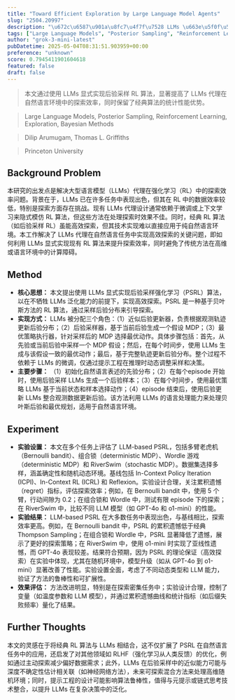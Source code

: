 ```yaml
---
title: "Toward Efficient Exploration by Large Language Model Agents"
slug: "2504.20997"
description: "\u672c\u6587\u901a\u8fc7\u4f7f\u7528 LLMs \u663e\u5f0f\u5b9e\u73b0\u540e\u9a8c\u91c7\u6837 RL \u7b97\u6cd5\uff0c\u663e\u8457\u63d0\u9ad8\u4e86 LLMs \u4ee3\u7406\u5728\u81ea\u7136\u8bed\u8a00\u73af\u5883\u4e2d\u7684\u63a2\u7d22\u6548\u7387\uff0c\u540c\u65f6\u4fdd\u7559\u4e86\u7ecf\u5178\u7b97\u6cd5\u7684\u7edf\u8ba1\u6027\u80fd\u4f18\u52bf\u3002"
tags: ["Large Language Models", "Posterior Sampling", "Reinforcement Learning", "Exploration", "Bayesian Methods"]
author: "grok-3-mini-latest"
pubDatetime: 2025-05-04T08:31:51.903959+00:00
preference: "unknown"
score: 0.7945411901604618
featured: false
draft: false
---
```


> 本文通过使用 LLMs 显式实现后验采样 RL 算法，显著提高了 LLMs 代理在自然语言环境中的探索效率，同时保留了经典算法的统计性能优势。

> Large Language Models, Posterior Sampling, Reinforcement Learning, Exploration, Bayesian Methods 

> Dilip Arumugam, Thomas L. Griffiths

> Princeton University 

## Background Problem

本研究的出发点是解决大型语言模型（LLMs）代理在强化学习（RL）中的探索效率问题。背景在于，LLMs 已在许多任务中表现出色，但其在 RL 中的数据效率较低，特别是探索方面存在挑战。现有 LLMs 代理设计通常依赖于微调或上下文学习来隐式模仿 RL 算法，但这些方法在处理探索时效果不佳。同时，经典 RL 算法（如后验采样 RL）虽能高效探索，但其技术实现难以直接应用于纯自然语言环境。本工作解决了 LLMs 代理在自然语言任务中实现高效探索的关键问题，即如何利用 LLMs 显式实现现有 RL 算法来提升探索效率，同时避免了传统方法在高维或语言环境中的计算障碍。

## Method

*   **核心思想：** 本文提出使用 LLMs 显式实现后验采样强化学习（PSRL）算法，以在不牺牲 LLMs 泛化能力的前提下，实现高效探索。PSRL 是一种基于贝叶斯方法的 RL 算法，通过采样后验分布来引导探索。
*   **实现方式：** LLMs 被分配三个角色：（1）近似后验更新器，负责根据观测轨迹更新后验分布；（2）后验采样器，基于当前后验生成一个假设 MDP；（3）最优策略执行器，针对采样后的 MDP 选择最优动作。具体步骤包括：首先，从先验或当前后验中采样一个 MDP 假设；然后，在每个时间步，使用 LLMs 生成与该假设一致的最优动作；最后，基于完整轨迹更新后验分布。整个过程不依赖于 LLMs 的微调，仅通过提示工程在推理时动态调整采样和决策。
*   **主要步骤：** （1）初始化自然语言表述的先验分布；（2）在每个episode 开始时，使用后验采样 LLMs 生成一个后验样本；（3）在每个时间步，使用最优策略 LLMs 基于当前状态和样本选择动作；（4）episode 结束后，使用后验更新 LLMs 整合观测数据更新后验。该方法利用 LLMs 的语言处理能力来处理贝叶斯后验和最优规划，适用于自然语言环境。

## Experiment

*   **实验设置：** 本文在多个任务上评估了 LLM-based PSRL，包括多臂老虎机（Bernoulli  bandit）、组合锁（deterministic MDP）、Wordle 游戏（deterministic MDP）和 RiverSwim（stochastic MDP）。数据集选择多样，涵盖确定性和随机动态环境。基线包括 In-Context Policy Iteration (ICPI)、In-Context RL (ICRL) 和 Reflexion。实验设计合理，关注累积遗憾（regret）指标，评估探索效率；例如，在 Bernoulli  bandit 中，使用 5 个臂，行动间隙为 0.2；在组合锁和 Wordle 中，测试有限 episode 下的探索；在 RiverSwim 中，比较不同 LLM 模型（如 GPT-4o 和 o1-mini）的性能。
*   **实验结果：** LLM-based PSRL 在大多数任务中表现出色，与基线相比，探索效率更高。例如，在 Bernoulli  bandit 中，PSRL 的累积遗憾低于经典 Thompson Sampling；在组合锁和 Wordle 中，PSRL 显著降低了遗憾，展示了更好的探索策略；在 RiverSwim 中，使用 o1-mini 时实现了亚线性遗憾，而 GPT-4o 表现较差。结果符合预期，因为 PSRL 的理论保证（高效探索）在实验中体现，尤其在随机环境中，模型升级（如从 GPT-4o 到 o1-mini）显著改善了性能。实验设置全面，考虑了不同动态类型和 LLM 能力，验证了方法的鲁棒性和可扩展性。
*   **效果评估：** 方法改进明显，特别是在探索密集任务中；实验设计合理，控制了变量（如温度参数和 LLM 模型），并通过累积遗憾曲线和统计指标（如后缀失败频率）量化了结果。

## Further Thoughts 

本文的灵感在于将经典 RL 算法与 LLMs 相结合，这不仅扩展了 PSRL 在自然语言任务中的应用，还启发了对其他领域如 RLHF（强化学习从人类反馈）的优化，例如通过主动探索减少偏好数据需求；此外，LLMs 在后验采样中的近似能力可能与深度不确定性估计相关联（如神经网络方法），未来可探索混合方法来处理高维随机环境；同时，提示工程的设计可能影响算法鲁棒性，值得与元提示或链式思考技术整合，以提升 LLMs 在复杂决策中的泛化。